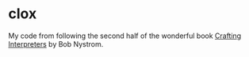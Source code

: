 # clox
My code from following the second half of the wonderful book [Crafting Interpreters](https://craftinginterpreters.com/) by Bob Nystrom.
